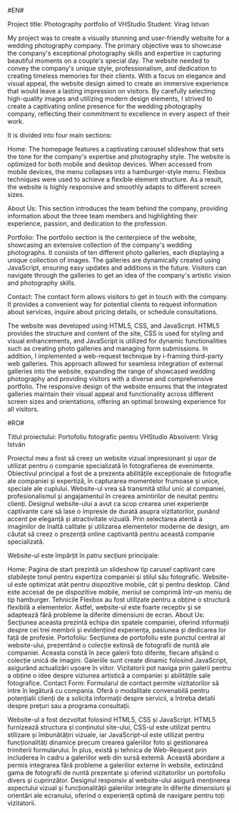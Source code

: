 
#EN#

Project title: Photography portfolio of VHStudio 
Student: Virag Istvan

My project was to create a visually stunning and user-friendly website for a wedding photography company. The primary objective was to showcase the company's exceptional photography skills and expertise in capturing beautiful moments on a couple's special day. The website needed to convey the company's unique style, professionalism, and dedication to creating timeless memories for their clients. With a focus on elegance and visual appeal, the website design aimed to create an immersive experience that would leave a lasting impression on visitors. By carefully selecting high-quality images and utilizing modern design elements, I strived to create a captivating online presence for the wedding photography company, reflecting their commitment to excellence in every aspect of their work.

It is divided into four main sections:

Home: The homepage features a captivating carousel slideshow that sets the tone for the company's expertise and photography style. The website is optimized for both mobile and desktop devices. When accessed from mobile devices, the menu collapses into a hamburger-style menu. Flexbox techniques were used to achieve a flexible element structure. As a result, the website is highly responsive and smoothly adapts to different screen sizes.

About Us: This section introduces the team behind the company, providing information about the three team members and highlighting their experience, passion, and dedication to the profession.

Portfolio: The portfolio section is the centerpiece of the website, showcasing an extensive collection of the company's wedding photographs. It consists of ten different photo galleries, each displaying a unique collection of images. The galleries are dynamically created using JavaScript, ensuring easy updates and additions in the future. Visitors can navigate through the galleries to get an idea of the company's artistic vision and photography skills.

Contact: The contact form allows visitors to get in touch with the company. It provides a convenient way for potential clients to request information about services, inquire about pricing details, or schedule consultations.

The website was developed using HTML5, CSS, and JavaScript. HTML5 provides the structure and content of the site, CSS is used for styling and visual enhancements, and JavaScript is utilized for dynamic functionalities such as creating photo galleries and managing form submissions. In addition, I implemented a web-request technique by i-framing third-party web galleries. This approach allowed for seamless integration of external galleries into the website, expanding the range of showcased wedding photography and providing visitors with a diverse and comprehensive portfolio. The responsive design of the website ensures that the integrated galleries maintain their visual appeal and functionality across different screen sizes and orientations, offering an optimal browsing experience for all visitors.


#RO#

Titlul proiectului: Portofoliu fotografic pentru VHStudio
Absolvent: Virág István

Proiectul meu a fost să creez un website vizual impresionant și ușor de utilizat pentru o companie specializată în fotografierea de evenimente. Obiectivul principal a fost de a prezenta abilitățile excepționale de fotografie ale companiei și expertiză, în capturarea momentelor frumoase și unice, speciale ale cuplului. Website-ul vrea să transmită stilul unic al companiei, profesionalismul și angajamentul în crearea amintirilor de neuitat pentru clienți. Designul website-ului a avut ca scop crearea unei experiențe captivante care să lase o impresie de durată asupra vizitatorilor, punând accent pe eleganță și atractivitate vizuală. Prin selectarea atentă a imaginilor de înaltă calitate și utilizarea elementelor moderne de design, am căutat să creez o prezență online captivantă pentru aceastã companie specializată.

Website-ul este împărțit în patru secțiuni principale:

Home: Pagina de start prezintă un slideshow tip carusel captivant care stabilește tonul pentru expertiza companiei și stilul său fotografic. Website-ul este optimizat atât pentru dispozitive mobile, cât și pentru desktop. Când este accesat de pe dispozitive mobile, meniul se comprimă într-un meniu de tip hamburger. Tehnicile Flexbox au fost utilizate pentru a obține o structură flexibilă a elementelor. Astfel, website-ul este foarte receptiv și se adaptează fără probleme la diferite dimensiuni de ecran.
About Us:  Secțiunea aceasta prezintă echipa din spatele companiei, oferind informații despre cei trei membrii  și evidențiind experiența, pasiunea și dedicarea lor față de profesie.
Portofoliu: Secțiunea de portofoliu este punctul central al website-ului, prezentând o colecție extinsă de fotografii de nuntă ale companiei. Aceasta constă în zece galerii foto diferite, fiecare afișând o colecție unică de imagini. Galeriile sunt create dinamic folosind JavaScript, asigurând actualizări ușoare în viitor. Vizitatorii pot naviga prin galerii pentru a obține o idee despre viziunea artistică a companiei și abilitățile sale fotografice.
Contact Form: Formularul de contact permite vizitatorilor să intre în legătură cu compania. Oferă o modalitate convenabilă pentru potențialii clienți de a solicita informații despre servicii, a întreba detalii despre prețuri sau a programa consultații.

Website-ul a fost dezvoltat folosind HTML5, CSS și JavaScript. HTML5 furnizează structura și conținutul site-ului, CSS-ul este utilizat pentru stilizare și îmbunătățiri vizuale, iar JavaScript-ul este utilizat pentru funcționalități dinamice precum crearea galeriilor foto și gestionarea trimiterii formularului. În plus, există și tehnica de Web-Request prin includerea în cadru a galeriilor web din sursă externă. Această abordare a permis integrarea fără probleme a galeriilor externe în website, extinzând gama de fotografii de nuntă prezentate și oferind vizitatorilor un portofoliu divers și cuprinzător. Designul responsiv al website-ului asigură menținerea aspectului vizual și funcționalității galeriilor integrate în diferite dimensiuni și orientări ale ecranului, oferind o experiență optimă de navigare pentru toți vizitatorii.
